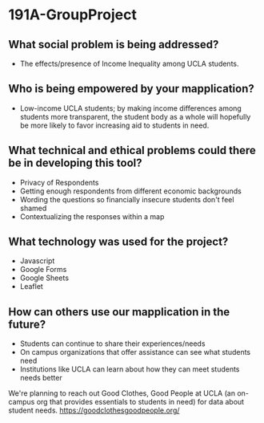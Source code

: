 # 191A-GroupProject


## What social problem is being addressed?

  * The effects/presence of Income Inequality among UCLA students. 

## Who is being empowered by your mapplication?

  * Low-income UCLA students; by making income differences among students more transparent, the student body as a whole will hopefully be more likely to favor increasing aid to students in need. 
  
## What technical and ethical problems could there be in developing this tool?

  * Privacy of Respondents
  * Getting enough respondents from different economic backgrounds
  * Wording the questions so financially insecure students don't feel shamed
  * Contextualizing the responses within a map
  
## What technology was used for the project?
 
  * Javascript
  * Google Forms
  * Google Sheets
  * Leaflet

## How can others use our mapplication in the future?

  * Students can continue to share their experiences/needs
  * On campus organizations that offer assistance can see what students need
  * Institutions like UCLA can learn about how they can meet students needs better
  
 We're planning to reach out Good Clothes, Good People at UCLA (an on-campus org that provides essentials to students in need) for data about student needs. https://goodclothesgoodpeople.org/
  
